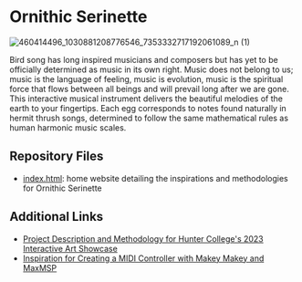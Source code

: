 # Ornithic Serinette
![460414496_1030881208776546_7353332717192061089_n (1)](https://github.com/user-attachments/assets/d458fb8e-c405-4bfd-a480-81039c057062)


Bird song has long inspired musicians and composers but has yet to be officially determined as music in its own right. Music does not belong to us; music is the language of feeling, music is evolution, music is the spiritual force that flows between all beings and will prevail long after we are gone. This interactive musical instrument delivers the beautiful melodies of the earth to your fingertips. Each egg corresponds to notes found naturally in hermit thrush songs, determined to follow the same mathematical rules as human harmonic music scales. 

## Repository Files
* [index.html](#index.html): home website detailing the inspirations and methodologies for Ornithic Serinette

## Additional Links
* [Project Description and Methodology for Hunter College's 2023 Interactive Art Showcase](https://www.youtube.com/watch?v=OJyXxFOB6Xk&t=82s)
* [Inspiration for Creating a MIDI Controller with Makey Makey and MaxMSP](https://www.youtube.com/watch?v=3Js1W9mVM0I&t=934s)

